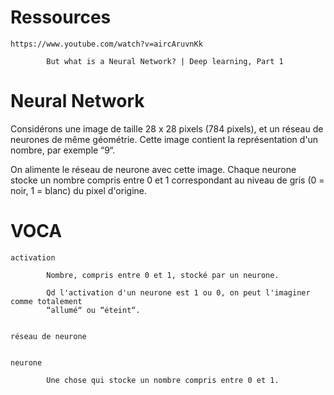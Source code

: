 # Ressources

    https://www.youtube.com/watch?v=aircAruvnKk

            But what is a Neural Network? | Deep learning, Part 1

# Neural Network

Considérons une  image de taille 28  x 28 pixels  (784 pixels), et un  réseau de
neurones de même géométrie.  Cette image contient la représentation d'un nombre,
par exemple “9“.

On alimente  le réseau de  neurone avec cette  image.  Chaque neurone  stocke un
nombre compris  entre 0  et 1 correspondant  au niveau  de gris (0  = noir,  1 =
blanc) du pixel d'origine.

# VOCA

    activation

            Nombre, compris entre 0 et 1, stocké par un neurone.

            Qd l'activation d'un neurone est 1 ou 0, on peut l'imaginer comme totalement
            “allumé“ ou “éteint“.


    réseau de neurone


    neurone

            Une chose qui stocke un nombre compris entre 0 et 1.
